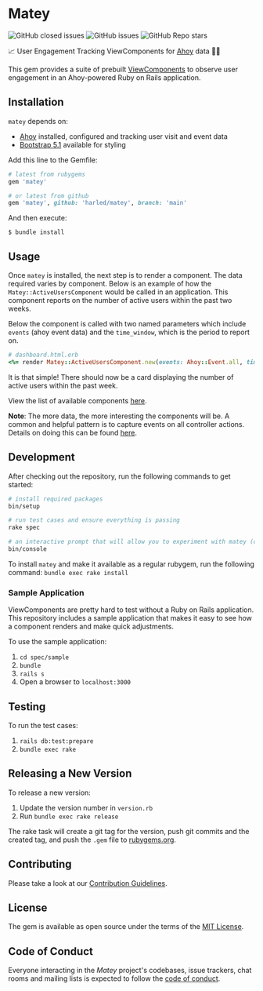 # Matey

![GitHub closed issues](https://img.shields.io/github/issues-closed-raw/harled/matey) 
![GitHub issues](https://img.shields.io/github/issues-raw/harled/matey) 
![GitHub Repo stars](https://img.shields.io/github/stars/harled/matey?logoColor=purple&style=social)

📈 User Engagement Tracking ViewComponents for [Ahoy](https://github.com/ankane/ahoy) data 🏴‍☠️

This gem provides a suite of prebuilt [ViewComponents](https://github.com/github/view_component) to observe user engagement in an Ahoy-powered Ruby on Rails application.


## Installation

`matey` depends on:
* [Ahoy](https://github.com/ankane/ahoy) installed, configured and  tracking user visit and event data
* [Bootstrap 5.1](https://getbootstrap.com/docs/5.1/getting-started/introduction/) available for styling

Add this line to the Gemfile:

```ruby
# latest from rubygems
gem 'matey'

# or latest from github
gem 'matey', github: 'harled/matey', branch: 'main'
```

And then execute:

    $ bundle install

## Usage

Once `matey` is installed, the next step is to render a component. The data required varies by component. 
Below is an example of how the `Matey::ActiveUsersComponent` would be 
called in an application. This component reports on the number of active users within the past two weeks.

Below the component is called with two named parameters which include `events` (ahoy event data) and 
the `time_window`, which is the period to report on.

```ruby
# dashboard.html.erb
<%= render Matey::ActiveUsersComponent.new(events: Ahoy::Event.all, time_window: 1.week) %>
```

It is that simple! There should now be a card displaying the number of active users within the past week.

View the list of available components [here](COMPONENTS.md).

**Note**: The more data, the more interesting the components will be. A common and helpful pattern is to capture events on all controller actions. Details on doing this can be found [here](https://github.com/ankane/ahoy#ruby).

## Development

After checking out the repository, run the following commands to get started:

```bash
# install required packages
bin/setup  

# run test cases and ensure everything is passing
rake spec  

# an interactive prompt that will allow you to experiment with matey (currently broken!)
bin/console
```

To install `matey` and make it available as a regular rubygem, run the following command: `bundle exec rake install`

### Sample Application

ViewComponents are pretty hard to test without a Ruby on Rails application. This repository includes a sample application that makes it easy to see how a component renders and make quick adjustments.

To use the sample application: 

1. `cd spec/sample`
2. `bundle`
3. `rails s`
4. Open a browser to `localhost:3000`

## Testing

To run the test cases:

1. `rails db:test:prepare`
2. `bundle exec rake`

## Releasing a New Version

To release a new version:

1. Update the version number in `version.rb`
2. Run `bundle exec rake release`

The rake task will create a git tag for the version, push git commits and the created tag, and push the `.gem` file to [rubygems.org](https://rubygems.org).


## Contributing

Please take a look at our [Contribution Guidelines](https://github.com/harled/matey/blob/main/docs/CONTRIBUTING.md).


## License

The gem is available as open source under the terms of the [MIT License](https://opensource.org/licenses/MIT).

## Code of Conduct

Everyone interacting in the *Matey* project's codebases, issue trackers, chat rooms and mailing lists is expected to follow the [code of conduct](https://github.com/harled/matey/blob/master/CODE_OF_CONDUCT.md).
